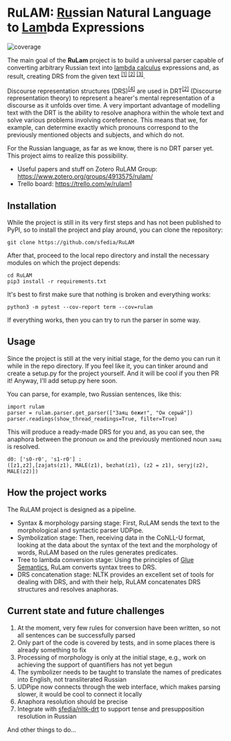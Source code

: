 # RuLAM: <ins>Ru</ins>ssian Natural Language to <ins>Lam</ins>bda Expressions
![coverage](https://img.shields.io/badge/coverage-27%25-yellowgreen)

The main goal of the **RuLam** project is to build a universal parser capable of converting arbitrary Russian text into [lambda calculus](https://en.wikipedia.org/wiki/Lambda_calculus) expressions and, as result, creating DRS from the given text <sup>[[1]](https://plato.stanford.edu/entries/discourse-representation-theory/) [[2]](https://en.wikipedia.org/wiki/Discourse_representation_theory) [[3]](https://www.nltk.org/book/ch10.html)</sup>.

Discourse representation structures (DRS)<sup>[[4]](https://plato.stanford.edu/entries/discourse-representation-theory/#DRSLanSynSemAcc)</sup> are used in DRT<sup>[[2]](https://en.wikipedia.org/wiki/Discourse_representation_theory)</sup> (Discourse representation theory) to represent a hearer's mental representation of a discourse as it unfolds over time. A very important advantage of modelling text with the DRT is the ability to resolve anaphora within the whole text and solve various problems involving coreference. This means that we, for example, can determine exactly which pronouns correspond to the previously mentioned objects and subjects, and which do not.

For the Russian language, as far as we know, there is no DRT parser yet. This project aims to realize this possibility.

* Useful papers and stuff on Zotero RuLAM Group: https://www.zotero.org/groups/4913575/rulam/
* Trello board: https://trello.com/w/rulam1

## Installation
While the project is still in its very first steps and has not been published to PyPI, so to install the project and play around, you can clone the repository:

```
git clone https://github.com/sfedia/RuLAM
```

After that, proceed to the local repo directory and install the necessary modules on which the project depends:

```
cd RuLAM
pip3 install -r requirements.txt
```

It's best to first make sure that nothing is broken and everything works:

```
python3 -m pytest --cov-report term --cov=rulam
```

If everything works, then you can try to run the parser in some way.

## Usage
Since the project is still at the very initial stage, for the demo you can run it while in the repo directory. If you feel like it, you can tinker around and create a setup.py for the project yourself. And it will be cool if you then PR it! Anyway, I'll add setup.py here soon.

You can parse, for example, two Russian sentences, like this:
```python3
import rulam
parser = rulam.parser.get_parser(["Заяц бежит", "Он серый"])
parser.readings(show_thread_readings=True, filter=True)
```
This will produce a ready-made DRS for you and, as you can see, the anaphora between the pronoun `он` and the previously mentioned noun `заяц` is resolved.
```
d0: ['s0-r0', 's1-r0'] :
([z1,z2],[zajats(z1), MALE(z1), bezhat(z1), (z2 = z1), seryj(z2), MALE(z2)])
```

## How the project works
The RuLAM project is designed as a pipeline.
* Syntax & morphology parsing stage: First, RuLAM sends the text to the morphological and syntactic parser UDPipe.
* Symbolization stage: Then, receiving data in the CoNLL-U format, looking at the data about the syntax of the text and the morphology of words, RuLAM based on the rules generates predicates.
* Tree to lambda conversion stage: Using the principles of [Glue Semantics](https://en.wikipedia.org/wiki/Glue_semantics), RuLam converts syntax trees to DRS.
* DRS concatenation stage: NLTK provides an excellent set of tools for dealing with DRS, and with their help, RuLAM concatenates DRS structures and resolves anaphoras.

## Current state and future challenges
1. At the moment, very few rules for conversion have been written, so not all sentences can be successfully parsed
2. Only part of the code is covered by tests, and in some places there is already something to fix
3. Processing of morphology is only at the initial stage, e.g., work on achieving the support of quantifiers has not yet begun
4. The symbolizer needs to be taught to translate the names of predicates into English, not transliterated Russian
5. UDPipe now connects through the web interface, which makes parsing slower, it would be cool to connect it locally
6. Anaphora resolution should be precise
7. Integrate with [sfedia/nltk-drt](https://github.com/sfedia/nltk-drt) to support tense and presupposition resolution in Russian

And other things to do...
